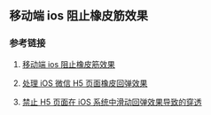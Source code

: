## 移动端 ios 阻止橡皮筋效果

### 参考链接

1. [移动端 ios 阻止橡皮筋效果](https://juejin.cn/post/7272255616320143395)

2. [处理 iOS 微信 H5 页面橡皮回弹效果](https://juejin.cn/post/6984615571979501576)

3. [禁止 H5 页面在 iOS 系统中滑动回弹效果导致的穿透](https://juejin.cn/post/6997288862372331528)
